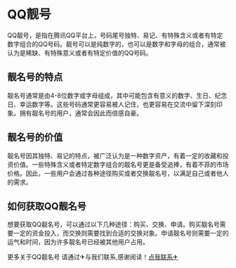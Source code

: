 # QQ靓号

QQ靓号，是指在腾讯QQ平台上，号码尾号独特、易记、有特殊含义或者有特定数字组合的QQ号码。靓号可以是纯数字的，也可以是数字和字母的组合，通常被认为是稀缺、有特殊意义或者有特定价值的QQ号码。

## 靓名号的特点

靓名号通常是由4-8位数字或字母组成，其中可能包含有意义的数字、生日、纪念日、幸运数字等。这些号码通常更容易被人记住，也更容易在交流中留下深刻印象。拥有靓名号的用户，通常会因此而倍感自豪。

## 靓名号的价值

靓名号因其独特、易记的特点，被广泛认为是一种数字资产，有着一定的收藏和投资价值。一些特殊含义或者特定数字组合的靓名号更是备受追捧，有着不菲的市场价格。因此，一些用户会通过各种途径购买或者交换靓名号，以满足自己或者他人的需求。

## 如何获取QQ靓名号

想要获取QQ靓名号，可以通过以下几种途径：购买、交换、申请。购买靓名号需要一定的资金投入，而交换则需要找到合适的交换对象。申请靓名号则需要一定的运气和时间，因为许多靓名号已经被其他用户占用。

更多关于QQ靓名号 请通过✈与我们联系,感谢阅读！[点我联系✈](https://data.k02.cc)